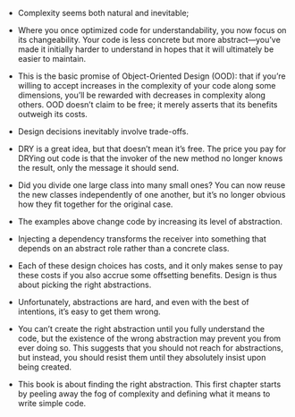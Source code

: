 + Complexity seems both natural and inevitable;

+ Where you once optimized code for understandability, you now focus on its changeability. Your code is less concrete but more abstract—you’ve made it initially harder to understand in hopes that it will ultimately be easier to maintain.

+ This is the basic promise of Object-Oriented Design (OOD): that if you’re willing to accept increases in the complexity of your code along some dimensions, you’ll be rewarded with decreases in complexity along others. OOD doesn’t claim to be free; it merely asserts that its benefits outweigh its costs.

+ Design decisions inevitably involve trade-offs.

+ DRY is a great idea, but that doesn’t mean it’s free. The price you pay for DRYing out code is that the invoker of the new method no longer knows the result, only the message it should send.

+ Did you divide one large class into many small ones? You can now reuse the new classes independently of one another, but it’s no longer obvious how they fit together for the original case.

+ The examples above change code by increasing its level of abstraction.

+ Injecting a dependency transforms the receiver into something that depends on an abstract role rather than a concrete class.

+ Each of these design choices has costs, and it only makes sense to pay these costs if you also accrue some offsetting benefits. Design is thus about picking the right abstractions.

+ Unfortunately, abstractions are hard, and even with the best of intentions, it’s easy to get them wrong.

+ You can’t create the right abstraction until you fully understand the code, but the existence of the wrong abstraction may prevent you from ever doing so. This suggests that you should not reach for abstractions, but instead, you should resist them until they absolutely insist upon being created.

+ This book is about finding the right abstraction. This first chapter starts by peeling away the fog of complexity and defining what it means to write simple code.


